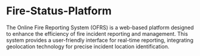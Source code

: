 # Fire-Status-Platform
The Online Fire Reporting System (OFRS) is a web-based platform designed to enhance the efficiency of fire incident reporting and management. This system provides a user-friendly interface for real-time reporting, integrating geolocation technology for precise incident location identification. 
